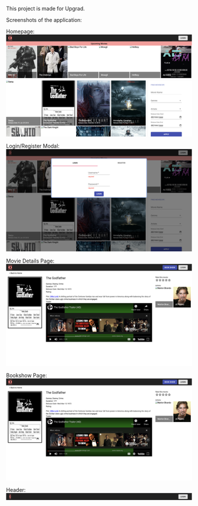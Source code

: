 This project is made for Upgrad.

Screenshots of the application:

Homepage:
![](src/assets/app_screenshots/home-screen.png)

Login/Register Modal:
![](src/assets/app_screenshots/login-register-1.png)

Movie Details Page:
![](src/assets/app_screenshots/movie-details-screen.png)

Bookshow Page:
![](src/assets/app_screenshots/movie-details-screen.png)

Header:
![](src/assets/app_screenshots/header.png)
